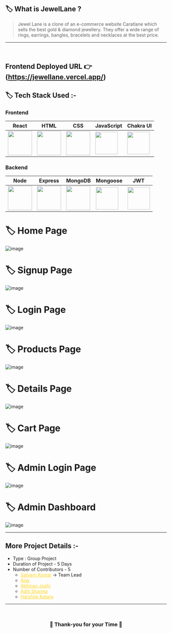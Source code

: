## 🏷️ What is JewelLane ?

> Jewel Lane is a clone of an e-commerce website Caratlane which sells the best gold & diamond jewellery. They offer a wide range of rings, earrings, bangles, bracelets and necklaces at the best price.
---

<br/>

## **Frontend Deployed URL** 👉 (https://jewellane.vercel.app/)

## 🏷️ Tech Stack Used :-

### Frontend

| React                                                                                                                                                                                                                                                                                                                                                        | HTML                                                                                                                           | CSS                                                                                                                            | JavaScript                                                                                                                    | Chakra UI                                                                                                                     |
| ------------------------------------------------------------------------------------------------------------------------------ | ------------------------------------------------------------------------------------------------------------------------------ | ------------------------------------------------------------------------------------------------------------------------------ | ------------------------------------------------------------------------------------------------------------------------------ | ------------------------------------------------------------------------------------------------------------------------------ |
| <img width="75px" src="https://user-images.githubusercontent.com/25181517/183897015-94a058a6-b86e-4e42-a37f-bf92061753e5.png">  | <img width="75px" src="https://user-images.githubusercontent.com/25181517/192158954-f88b5814-d510-4564-b285-dff7d6400dad.png"> | <img width="75px" src="https://user-images.githubusercontent.com/25181517/183898674-75a4a1b1-f960-4ea9-abcb-637170a00a75.png"> | <img width="70px" src="https://user-images.githubusercontent.com/25181517/117447155-6a868a00-af3d-11eb-9cfe-245df15c9f3f.png"> | <img width="70px" src="https://pbs.twimg.com/profile_images/1244925541448286208/rzylUjaf_400x400.jpg"> |

### Backend

| Node                                                                                                                                                                                                                                                                                                                                                        | Express                                                                                                                           | MongoDB                                                                                                                            | Mongoose                                                                                                                    | JWT                                                                                                                     |
| ------------------------------------------------------------------------------------------------------------------------------ | ------------------------------------------------------------------------------------------------------------------------------ | ------------------------------------------------------------------------------------------------------------------------------ | ------------------------------------------------------------------------------------------------------------------------------ | ------------------------------------------------------------------------------------------------------------------------------ |
| <img width="75px" src="https://img.icons8.com/color/256/nodejs.png">  | <img width="75px" src="https://github.com/Satyamjha24/pointless-belief-3937/assets/98752820/c7b07b05-0b7d-4d12-8147-8dfd08d21a76"> | <img width="75px" src="https://img.icons8.com/external-tal-revivo-shadow-tal-revivo/256/external-mongodb-a-cross-platform-document-oriented-database-program-logo-shadow-tal-revivo.png"> | <img width="70px" src="https://img.icons8.com/color/256/mongoose.png"> | <img width="70px" src="https://seeklogo.com/images/J/json-web-tokens-jwt-io-logo-C003DEC47A-seeklogo.com.png"> |

# 🏷️ Home Page
![image](https://github.com/Satyamjha24/pointless-belief-3937/assets/98752820/3541575a-c85f-4ee8-abf6-563e109f25c3)

# 🏷️ Signup Page
![image](https://github.com/Satyamjha24/pointless-belief-3937/assets/98752820/92fe6f00-d2e5-4147-95b1-90aef5a13858)

# 🏷️ Login Page
![image](https://github.com/Satyamjha24/pointless-belief-3937/assets/98752820/09d3fd2b-9798-4014-874b-57179af8f47c)

# 🏷️ Products Page
![image](https://github.com/Satyamjha24/pointless-belief-3937/assets/98752820/89c4a46a-7e70-441f-88b4-a124dea330b9)

# 🏷️ Details Page
![image](https://github.com/Satyamjha24/pointless-belief-3937/assets/98752820/372870c4-2098-4932-8b58-009d9e89df2c)

# 🏷️ Cart Page
![image](https://github.com/Satyamjha24/pointless-belief-3937/assets/98752820/cb0cebba-d94a-44e2-915f-d9e8eb4b4b60)

# 🏷️ Admin Login Page
![image](https://github.com/Satyamjha24/pointless-belief-3937/assets/98752820/8dd8865f-858c-4a77-9282-4d8442eb6396)

# 🏷️ Admin Dashboard
![image](https://github.com/Satyamjha24/pointless-belief-3937/assets/98752820/ae1c8d6a-551a-4018-9478-6c652452928a)


---

## More Project Details :-

- Type : Group Project
- Duration of Project - 5 Days
- Number of Contributors - 5
  - <a style="color:#ffd41f" href="https://github.com/Satyamjha24">Satyam Kumar</a> -> Team Lead
  - <a style="color:#ffd41f" href="https://github.com/Ajay84sia">Ajay</a>
  - <a style="color:#ffd41f" href="https://github.com/abhinavjoshi1798">Abhinav Joshi</a>
  - <a style="color:#ffd41f" href="https://github.com/AditiSharma00">Aditi Sharma</a>
  - <a style="color:#ffd41f" href="https://github.com/Harshitakatara34">Harshita Katara</a>

---

<br/>

<h3 align="center" >💝 Thank-you for your Time 💝</h3>
